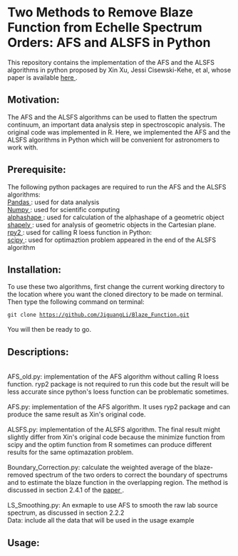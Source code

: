 # Two Methods to Remove Blaze Function from Echelle Spectrum Orders: AFS and ALSFS in Python

This repository contains the implementation of the AFS and the ALSFS algorithms in python proposed by Xin Xu, Jessi Cisewski-Kehe, et al, whose paper is available  <a href="https://arxiv.org/pdf/1904.10065.pdf"> here </a>.  </p>

## Motivation:
The AFS and the ALSFS algorithms can be used to flatten the spectrum continuum, an important data analysis step in spectroscopic analysis. The original code was implemented in R. Here, we implemented the AFS and the ALSFS algorithms in Python which will be convenient for astronomers to work with. 

## Prerequisite:
The following python packages are required to run the AFS and the ALSFS algorithms: 
<br><a href="https://pandas.pydata.org/"> Pandas </a> : used for data analysis 
<br><a href="https://www.numpy.org/"> Numpy </a> : used for scientific computing
<br><a href="https://pypi.org/project/alphashape/"> alphashape </a>: used for calculation of the alphashape of a geometric object
<br><a href="https://pypi.org/project/Shapely/"> shapely </a>: used for analysis of geometric objects in the Cartesian plane.
<br><a href="https://rpy2.readthedocs.io/en/version_2.8.x/overview.html"> rpy2 </a>: used for calling R loess function in Python: 
<br><a href="https://www.scipy.org/"> scipy </a>: used for optimaztion problem appeared in the end of the ALSFS algorithm

## Installation:
To use these two algorithms, first change the current working directory to the location where you want the cloned directory to be made on terminal. Then type the following command on terminal:
<br> <code> git clone https://github.com/JiguangLi/Blaze_Function.git </code>
<br> You will then be ready to go.

## Descriptions:
<br> AFS_old.py: implementation of the AFS algorithm without calling R loess function. ryp2 package is not required to run this code but the result will be less accurate since python's loess function can be problematic sometimes.
<br>
<br> AFS.py: implementation of the AFS algorithm. It uses ryp2 package and can produce the same result as Xin's original code.
<br>
<br> ALSFS.py: implementation of the ALSFS algorithm. The final result might slightly differ from Xin's original code because the minimize function from scipy and the optim function from R sometimes can produce different results for the same optimazation problem.
<br>
<br> Boundary_Correction.py: calculate the weighted average of the blaze-removed spectrum of the two orders to correct the boundary of spectrums and to estimate the blaze function in the overlapping region. The method is discussed in section 2.4.1 of the <a href="https://arxiv.org/pdf/1904.10065.pdf"> paper </a>. 
<br>
<br> LS_Smoothing.py: An exmaple to use AFS to smooth the raw lab source spectrum, as discussed in section 2.2.2
<br>
Data: include all the data that will be used in the usage example
<br>
## Usage:




